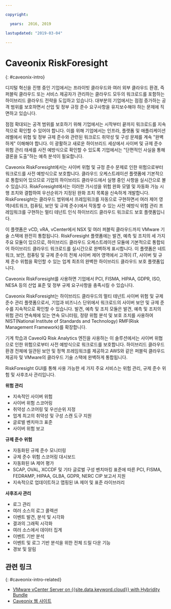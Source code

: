 ```yaml
---

copyright:

  years:  2016, 2019

lastupdated: "2019-03-04"

---
```


# Caveonix RiskForesight
{: #caveonix-intro}

디지털 혁신을 진행 중인 기업에서는 프라이빗 클라우드와 여러 외부 클라우드 환경, 즉 퍼블릭 클라우드 또는 서비스 제공자가 관리하는 클라우드 모두의 워크로드를 포함하는 하이브리드 클라우드 전략을 도입하고 있습니다. 대부분의 기업에서는 점점 증가하는 공격 범위를 보호하면서 산업 및 정부 규정 준수 요구사항을 유지보수해야 하는 문제에 직면하고 있습니다.

점점 확대되는 공격 범위를 보호하기 위해 기업에서는 시작부터 끝까지 워크로드를 지속적으로 확인할 수 있어야 합니다. 이를 위해 기업에서는 인프라, 플랫폼 및 애플리케이션 레벨에서 위협 및 정부 규제 준수와 관련된 워크로드 취약성 및 구성 문제를 계속 "완벽하게" 이해해야 합니다. 이 광활하고 새로운 하이브리드 세상에서 사이버 및 규제 준수 위험 관리 태세를 사전 예방식으로 확인할 수 있도록 기업에서는 "단편적인 사실을 통해 결론을 도출"하는 예측 분석이 필요합니다.

Caveonix RiskForesight에서는 사이버 위협 및 규정 준수 문제로 인한 위험으로부터 워크로드를 사전 예방식으로 보호합니다. 클라우드 오케스트레이션 플랫폼에 기본적으로 통합되어 있으므로 기업의 하이브리드 클라우드에서 실행 중인 사항을 실시간으로 볼 수 있습니다. RiskForesight에서는 이러한 가시성을 위험 완화 모델 및 자동화 가능 시행 조치와 결합하여 우선순위가 지정된 완화 조치 목록을 신속하게 개발합니다. RiskForesight는 클라우드 범위에서 프레임워크를 자동으로 구현하면서 여러 제어 영역(네트워크, 컴퓨팅, 보안 및 규제 준수)에서 작동할 수 있는 사전 예방식 위험 관리 프레임워크를 구현하는 멀티 테넌트 인식 하이브리드 클라우드 워크로드 보호 플랫폼입니다.

이 플랫폼은 vCD, vRA, vCenter에서 NSX 및 여러 퍼블릭 클라우드까지 VMware 기술 스택에 완전히 통합됩니다. RiskForesight 플랫폼에는 발견, 예측 및 조치의 세 가지 주요 모듈이 있으므로, 하이브리드 클라우드 오케스트레이션 모듈에 기본적으로 통합되어 하이브리드 클라우드 워크로드를 실시간으로 완벽하게 표시합니다. 이 플랫폼은 네트워크, 보안, 컴퓨팅 및 규제 준수의 전체 사이버 제어 영역에서 고객이 IT, 사이버 및 규제 준수 위험을 확인할 수 있는 업계 최초의 완벽한 하이브리드 클라우드 보호 플랫폼입니다.

Caveonix RiskForesight를 사용하면 기업에서 PCI, FISMA, HIPAA, GDPR, ISO, NESA 등의 산업 표준 및 정부 규제 요구사항을 충족시킬 수 있습니다.

Caveonix RiskForesight는 하이브리드 클라우드의 멀티 테넌트 사이버 위험 및 규제 준수 관리 플랫폼으로서, 기업과 비즈니스 단위에서 워크로드의 사이버 보안 및 규제 준수를 지속적으로 확인할 수 있습니다. 발견, 예측 및 조치 모듈은 발견, 예측 및 조치의 위험 관리 연속체에 있는 연속 모니터링, 정량 위험 분석 및 보호 조치를 사용하여 NIST(National Institute of Standards and Technology) RMF(Risk Management Framework)를 확장합니다.

기계 학습과 CaveoIQ Risk Analytics 엔진을 사용하는 이 솔루션에서는 사이버 위협으로 인한 위험으로부터 사전 예방식으로 워크로드를 보호합니다. 하이브리드 클라우드 환경 전체에 일관된 보안 및 정책 프레임워크를 제공하고 AWS와 같은 퍼블릭 클라우드 제공자 및 VMware의 클라우드 기술 스택에 완벽하게 통합됩니다.

RiskForesight GUI를 통해 사용 가능한 세 가지 주요 서비스는 위험 관리, 규제 준수 위험 및 사후조사 관리입니다.

**위험 관리**
-	지속적인 사이버 위험
- 사이버 위험 스코어링
-	취약성 스코어링 및 우선순위 지정
-	업계 최고의 취약성 및 구성 스캔 도구 지원
-	글로벌 벤치마크 표준
-	사이버 위험 보고

**규제 준수 위험**
- 자동화된 규제 준수 모니터링
-	규제 준수 위험 스코어링 대시보드
-	자동화된 IA 제어 평가
-	SCAP, OVAL, XCCDF 및 기타 글로벌 구성 벤치마킹 표준에 따른 PCI, FISMA, FEDRAMP, HIPAA, GLBA, GDPR, NERC CIP 보고서 지원
-	지속적으로 업데이트하고 맵핑된 IA 제어 및 표준 라이브러리

**사후조사 관리**
-	로그 관리
-	여러 소스의 로그 콜렉션
-	이벤트 발견, 분석 및 시각화
-	결과의 그래픽 시각화
-	여러 소스에서 데이터 집계
-	이벤트 기반 분석
-	이벤트 및 로그 기반 분석을 위한 전체 드릴 다운 기능
-	경보 및 알림

## 관련 링크
{: #caveonix-intro-related}

*   [VMware vCenter Server on {{site.data.keyword.cloud}} with Hybridity Bundle](/docs/services/vmwaresolutions/archiref/vcs?topic=vmware-solutions-vcs-hybridity-intro)
*   [Caveonix 웹 사이트](https://www.caveonix.com/)
